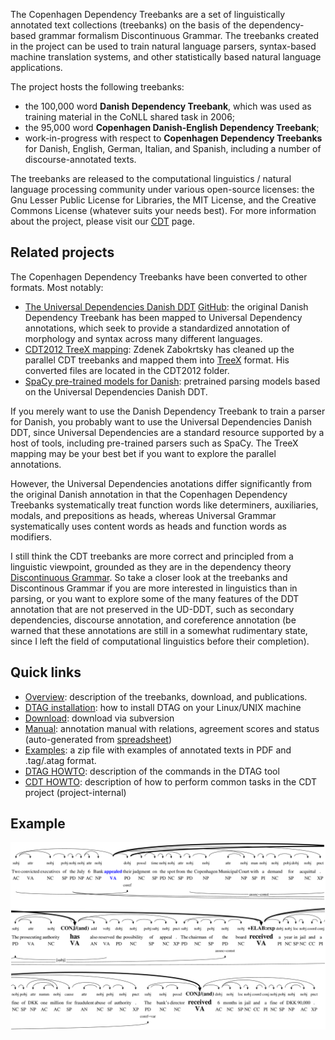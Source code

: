The Copenhagen Dependency Treebanks are a set of linguistically annotated text collections (treebanks) on the basis of the dependency-based grammar formalism Discontinuous Grammar. The treebanks created in the project can be used to train natural language parsers, syntax-based machine translation systems, and other statistically based natural language applications.

The project hosts the following treebanks:

  * the 100,000 word **Danish Dependency Treebank**, which was used as training material in the CoNLL shared task in 2006;
  * the 95,000 word **Copenhagen Danish-English Dependency Treebank**;
  * work-in-progress with respect to **Copenhagen Dependency Treebanks** for Danish, English, German, Italian, and Spanish, including a number of discourse-annotated texts.

The treebanks are released to the computational linguistics / natural language processing community under various open-source licenses: the Gnu Lesser Public License for Libraries, the MIT License, and the Creative Commons License (whatever suits your needs best). For more information about the project, please visit our [CDT](CDT.md) page.

## Related projects ##

The Copenhagen Dependency Treebanks have been converted to other formats. Most notably: 

  * [The Universal Dependencies Danish DDT](https://universaldependencies.org/treebanks/da_ddt/index.html) [GitHub](https://github.com/UniversalDependencies/UD_Danish-DDT): the original Danish Dependency Treebank has been 
    mapped to Universal Dependency annotations, which seek to provide a standardized annotation of morphology and syntax across many different languages. 
  * [CDT2012 TreeX mapping](https://github.com/mbkromann/copenhagen-dependency-treebank/raw/master/CDT2012/treex/conversion_from_tag/slides.pdf): Zdenek Zabokrtsky has cleaned up the parallel CDT treebanks and mapped them into [TreeX](http://ufal.mff.cuni.cz/treex) format. His converted files are located in the CDT2012 folder. 
  * [SpaCy pre-trained models for Danish](https://explosion.ai/blog/spacy-v2-3): pretrained parsing models based on the Universal Dependencies Danish DDT. 

If you merely want to use the Danish Dependency Treebank to train a parser for Danish, you probably want to use the Universal Dependencies Danish DDT, since 
Universal Dependencies are a standard resource supported by a host of tools, including pre-trained parsers such as SpaCy. The TreeX mapping may be your best bet if you want to explore the parallel annotations. 

However, the Universal Dependencies anotations differ significantly from the original Danish annotation in that the Copenhagen Dependency Treebanks systematically treat function words like determiners, auxiliaries, modals, and prepositions as heads, whereas Universal Grammar systematically uses content words as heads and function words as modifiers. 

I still think the CDT treebanks are more correct and principled from a linguistic viewpoint, grounded as they are in the dependency theory [Discontinuous Grammar](https://github.com/mbkromann/copenhagen-dependency-treebank/raw/master/docs/2006-buch-kromann-disssertation.pdf). So take a closer look at the treebanks and Discontinous Grammar if you are more interested in linguistics than in parsing, or you want to explore some of the many features of the DDT annotation that are not preserved in the UD-DDT, such as secondary dependencies, discourse annotation, and coreference annotation (be warned that these annotations are still in a somewhat rudimentary state, since I left the field of computational linguistics before their completion). 

## Quick links ##

  * [Overview](https://github.com/mbkromann/copenhagen-dependency-treebank/wiki/CDT): description of the treebanks, download, and publications.
  * [DTAG installation](https://github.com/mbkromann/copenhagen-dependency-treebank/wiki/DTAGINSTALL): how to install DTAG on your Linux/UNIX machine
  * [Download](https://github.com/mbkromann/copenhagen-dependency-treebank/source/checkout): download via subversion
  * [Manual](https://github.com/mbkromann/copenhagen-dependency-treebank/raw/master/manual/cdt-manual.pdf): annotation manual with relations, agreement scores and status (auto-generated from [spreadsheet](http://spreadsheets.google.com/ccc?key=0ArjTKYTQS1lWcnNUWGJrX3lZTkxDc3QxYmlqWlRXQ1E&hl=en))
  * [Examples](https://github.com/mbkromann/copenhagen-dependency-treebank/raw/master/docs/cdt-examples.zip): a zip file with examples of annotated texts in PDF and .tag/.atag format.
  * [DTAG HOWTO](https://github.com/mbkromann/copenhagen-dependency-treebank/wiki/DTAGHOWTO): description of the commands in the DTAG tool
  * [CDT HOWTO](https://github.com/mbkromann/copenhagen-dependency-treebank/wiki/CDTHOWTO): description of how to perform common tasks in the CDT project (project-internal)

## Example ##

<img src='https://github.com/mbkromann/copenhagen-dependency-treebank/blob/master/figs/iorn-0531.kort.en.png' title='Syntax-discourse annotation from the English CDT treebank' width='800'>
